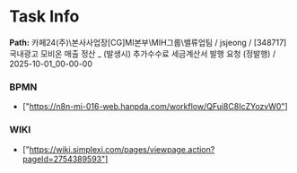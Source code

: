 # Task Info

**Path:** 카페24(주)\본사사업장\[CG]MI본부\MIH그룹\밸류업팀 / jsjeong / [348717] 국내광고 모비온 매출 정산 _ (발생시) 추가수수료 세금계산서 발행 요청 (정발행) / 2025-10-01_00-00-00

### BPMN
- ["https://n8n-mi-016-web.hanpda.com/workflow/QFui8C8IcZYozvW0"]

### WIKI
- ["https://wiki.simplexi.com/pages/viewpage.action?pageId=2754389593"]

